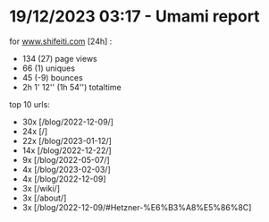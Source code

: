 # 19/12/2023 03:17 - Umami report
for www.shifeiti.com [24h] :

 - 134 (27) page views
 - 66 (1) uniques
 - 45 (-9) bounces
 - 2h 1' 12'' (1h 54'') totaltime


top 10 urls:
 - 30x [/blog/2022-12-09/]
 - 24x [/]
 - 22x [/blog/2023-01-12/]
 - 14x [/blog/2022-12-22/]
 - 9x [/blog/2022-05-07/]
 - 4x [/blog/2023-02-03/]
 - 4x [/blog/2022-12-09]
 - 3x [/wiki/]
 - 3x [/about/]
 - 3x [/blog/2022-12-09/#Hetzner-%E6%B3%A8%E5%86%8C]


